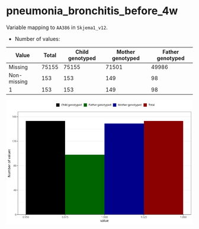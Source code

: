 # pneumonia_bronchitis_before_4w
Variable mapping to `AA386` in `Skjema1_v12`.
- Number of values:

| Value | Total | Child genotyped | Mother genotyped | Father genotyped |
| ----- | ----- | --------------- | ---------------- | ---------------- |
| Missing | 75155 | 75155 | 71501 | 49986 |
| Non-missing | 153 | 153 | 149 | 98 |
| 1 | 153 | 153 | 149 | 98 |



![](pneumonia_bronchitis_before_4w_n.png)



